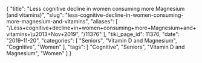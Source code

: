 {
    "title": "Less cognitive decline in women consuming more Magnesium (and vitamins)",
    "slug": "less-cognitive-decline-in-women-consuming-more-magnesium-and-vitamins",
    "aliases": [
        "/Less+cognitive+decline+in+women+consuming+more+Magnesium+and+vitamins+\u2013+Nov+2019",
        "/11376"
    ],
    "tiki_page_id": 11376,
    "date": "2019-11-20",
    "categories": [
        "Seniors",
        "Vitamin D and Magnesium",
        "Cognitive",
        "Women"
    ],
    "tags": [
        "Cognitive",
        "Seniors",
        "Vitamin D and Magnesium",
        "Women"
    ]
}